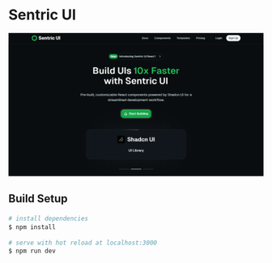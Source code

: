 <h1>Sentric UI</h1>   


<img src="/public/preview.png" />

## Build Setup

```bash
# install dependencies
$ npm install
```
```bash
# serve with hot reload at localhost:3000
$ npm run dev
```
